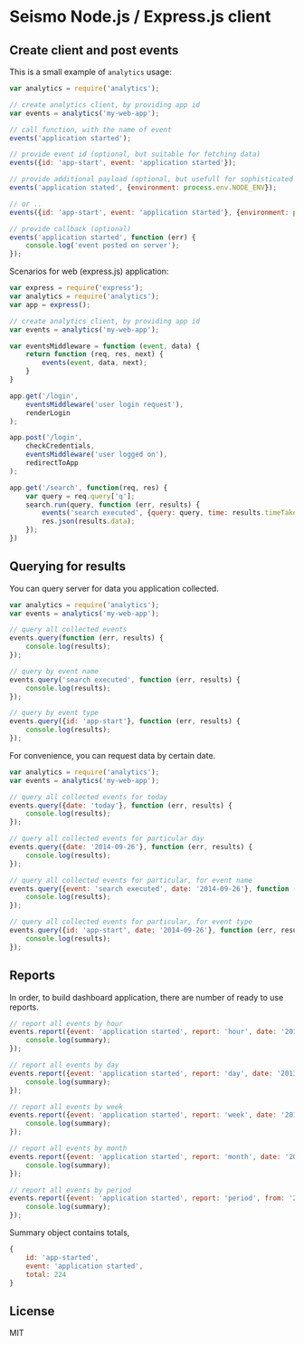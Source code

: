 # Seismo Node.js / Express.js client

## Create client and post events

This is a small example of `analytics` usage:

```js
var analytics = require('analytics');

// create analytics client, by providing app id
var events = analytics('my-web-app');

// call function, with the name of event
events('application started');
```

```js
// provide event id (optional, but suitable for fetching data)
events({id: 'app-start', event: 'application started'});
```

```js
// provide additional payload (optional, but usefull for sophisticated analysis)
events('application stated', {environment: process.env.NODE_ENV});
```

```js
// or ..
events({id: 'app-start', event: 'application started'}, {environment: process.env.NODE_ENV});

// provide callback (optional)
events('application started', function (err) {
	console.log('event posted on server');
});
```

Scenarios for web (express.js) application:

```js
var express = require('express');
var analytics = require('analytics');
var app = express();

// create analytics client, by providing app id
var events = analytics('my-web-app');

var eventsMiddleware = function (event, data) {
	return function (req, res, next) {
		events(event, data, next);
	}
}

app.get('/login',
	eventsMiddleware('user login request'),
	renderLogin
);

app.post('/login',
	checkCredentials,
	eventsMiddleware('user logged on'),
	redirectToApp
);

app.get('/search', function(req, res) {
	var query = req.query['q'];
	search.run(query, function (err, results) {
		events('search executed', {query: query, time: results.timeTakes});
		res.json(results.data);
	});
})
```

## Querying for results

You can query server for data you application collected.

```js
var analytics = require('analytics');
var events = analytics('my-web-app');

// query all collected events
events.query(function (err, results) {
	console.log(results);
});
```

```js
// query by event name
events.query('search executed', function (err, results) {
	console.log(results);
});
```

```js
// query by event type
events.query({id: 'app-start'}, function (err, results) {
	console.log(results);
});
```

For convenience, you can request data by certain date.

```js
var analytics = require('analytics');
var events = analytics('my-web-app');

// query all collected events for today
events.query({date: 'today'}, function (err, results) {
	console.log(results);
});
```

```js
// query all collected events for particular day
events.query({date: '2014-09-26'}, function (err, results) {
	console.log(results);
});
```

```js
// query all collected events for particular, for event name
events.query({event: 'search executed', date: '2014-09-26'}, function (err, results) {
	console.log(results);
});
```

```js
// query all collected events for particular, for event type
events.query({id: 'app-start', date: '2014-09-26'}, function (err, results) {
	console.log(results);
});
```

## Reports

In order, to build dashboard application, there are number of ready to use reports.

```js
// report all events by hour
events.report({event: 'application started', report: 'hour', date: '2013-09-29', hour: 6}, function (err, summary) {
	console.log(summary);
});
```

```js
// report all events by day
events.report({event: 'application started', report: 'day', date: '2013-09-29'}, function (err, summary) {
	console.log(summary);
});
```

```js
// report all events by week
events.report({event: 'application started', report: 'week', date: '2013-09-29'}, function (err, summary) {
	console.log(summary);
});
```

```js
// report all events by month
events.report({event: 'application started', report: 'month', date: '2013-09-29'}, function (err, summary) {
	console.log(summary);
});
```

```js
// report all events by period
events.report({event: 'application started', report: 'period', from: '2013-09-10', to: '2013-09-13'}, function (err, summary) {
	console.log(summary);
});
```

Summary object contains totals,

```js
{
	id: 'app-started',
	event: 'application started',
	total: 224
}
```

## License

MIT